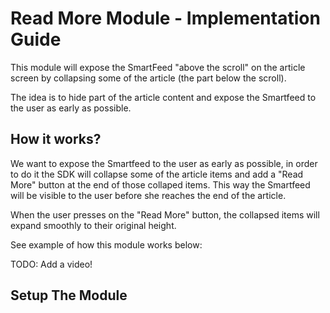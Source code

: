 # Read More Module - Implementation Guide

This module will expose the SmartFeed "above the scroll" on the article screen by collapsing some of the article (the part below the scroll).

The idea is to hide part of the article content and expose the Smartfeed to the user as early as possible.

## How it works?

We want to expose the Smartfeed to the user as early as possible, in order to do it the SDK will collapse some of the article items and add a "Read More" button at the end of those collaped items. This way the Smartfeed will be visible to the user before she reaches the end of the article.

When the user presses on the "Read More" button, the collapsed items will expand smoothly to their original height.

See example of how this module works below:

TODO: Add a video!

## Setup The Module
